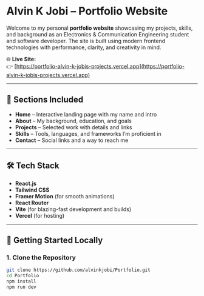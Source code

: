 #  Alvin K Jobi – Portfolio Website

Welcome to my personal **portfolio website** showcasing my projects, skills, and background as an Electronics & Communication Engineering student and software developer. The site is built using modern frontend technologies with performance, clarity, and creativity in mind.

🌐 **Live Site:**  
👉 [https://portfolio-alvin-k-jobis-projects.vercel.app](https://portfolio-alvin-k-jobis-projects.vercel.app)

---

## 📌 Sections Included

- **Home** – Interactive landing page with my name and intro
- **About** – My background, education, and goals
- **Projects** – Selected work with details and links
- **Skills** – Tools, languages, and frameworks I’m proficient in
- **Contact** – Social links and a way to reach me

---

## 🛠️ Tech Stack

- **React.js**
- **Tailwind CSS**
- **Framer Motion** (for smooth animations)
- **React Router**
- **Vite** (for blazing-fast development and builds)
- **Vercel** (for hosting)

---

## 🚀 Getting Started Locally

### 1. Clone the Repository

```bash
git clone https://github.com/alvinkjobi/Portfolio.git
cd Portfolio
npm install
npm run dev
